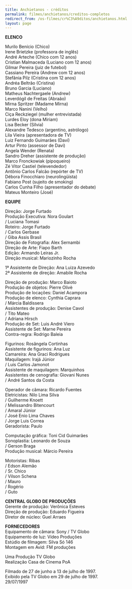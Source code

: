 ```yaml
---
title: Anchietanos - créditos
permalink: filmes/anchietanos/creditos-completos
redirect_from: /os-filmes/cr%C3%A9ditos/anchietanos.html
layout: page
---
```

**ELENCO**

Murilo Benício (Chico)\
Irene Brietzke (professora de inglês)\
André Arteche (Chico com 12 anos)\
Cristian Malmaceda (Luciano com 12 anos)\
Gilmar Pereira (juiz de futebol)\
Cassiano Pereira (Andrew com 12 anos)\
Stefânia Pilz (Cristina com 12 anos)\
Andréa Beltrão (Cristina)\
Bruno Garcia (Luciano)\
Matheus Nachtergaele (Andrew)\
Leverdógil de Freitas (Abraão)\
Mirna Spritzer (Madame Mirna)\
Marco Nanini (Velho)\
Ciça Reckziegel (mulher entrevistada)\
Lurdes Eloy (dona Miriam)\
Lisa Becker (Sílvia)\
Alexandre Tedesco (argentino, astrólogo)\
Lila Vieira (apresentadora de TV)\
Luiz Fernando Guimarães (Davi)\
Artur Pinto (assessor de Davi)\
Angela Wender (Renata)\
Sandro Dreher (assistente de produção)\
Marco Fronckowiak (pipoqueiro)\
Zé Vitor Castiel (televendedor)\
Antônio Carlos Falcão (repórter de TV)\
Débora Finocchiaro (neurolingüista)\
Fabiano Post (sujeito de smoking)\
Carlos Cunha Filho (apresentador do debate)\
Mateus Monteiro (José) 

**EQUIPE**

Direção: Jorge Furtado\
Produção Executiva: Nora Goulart\
/ Luciana Tomasi\
Roteiro: Jorge Furtado\
/ Carlos Gerbase\
/ Giba Assis Brasil\
Direção de Fotografia: Alex Sernambi\
Direção de Arte: Fiapo Barth\
Edição: Armando Leiras Jr.\
Direção musical: Mariozinho Rocha

1ª Assistente de Direção: Ana Luiza Azevedo\
2ª Assistente de direção: Amabile Rocha

Direção de produção: Marco Baioto\
Produção de objetos: Pierre Olivè\
Produção de locações: Daniel Acampora\
Produção de elenco: Cynthia Caprara\
/ Márcia Baldissera\
Assistentes de produção: Denise Cavol\
/ Tito Mateo\
/ Adriana Hirsch\
Produção de Set: Luis André Viero\
Assistente de Set: Marne Pereira\
Contra-regra: Rodrigo Baleia

Figurinos: Rosângela Cortinhas\
Assistente de figurinos: Ana Luz\
Camareira: Ana Graci Rodrigues\
Maquilagem: Irajá Júnior\
/ Luis Carlos Jamonot\
Assistente de maquilagem: Marquinhos\
Assistentes de cenografia: Giovani Nunes\
/ André Santos da Costa

Operador de câmara: Ricardo Fuentes\
Eletricistas: Nilo Lima Silva\
/ Guilherme Knoett\
/ Melissandro Bitencourt\
/ Amaral Júnior\
/ José Enio Lima Chaves\
/ Jorge Luis Correa\
Geradorista: Paulo

Computação gráfica: Toni Cid Guimarães\
Sonoplastia: Leonardo de Souza\
/ Gerson Braga\
Produção musical: Márcio Pereira

Motoristas: Ribas\
/ Edson Alemão\
/ Sr. Chico\
/ Vilson Schena\
/ Mauro\
/ Rogério\
/ Guto

**CENTRAL GLOBO DE PRODUÇÕES**\
Gerente de produção: Verônica Esteves\
Direção de produção: Eduardo Figueira\
Diretor de núcleo: Guel Arraes

**FORNECEDORES**\
Equipamento de câmara: Sony / TV Globo\
Equipamento de luz: Vídeo Produções\
Estúdio de filmagem: Silva Só 146\
Montagem em Avid: FM produções

Uma Produção TV Globo\
Realização Casa de Cinema PoA

Filmado de 27 de junho a 13 de julho de 1997.\
Exibido pela TV Globo em 29 de julho de 1997.\
29/07/1997